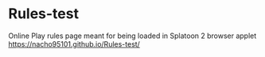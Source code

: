 # Rules-test
 Online Play rules page meant for being loaded in Splatoon 2 browser applet
 https://nacho95101.github.io/Rules-test/
